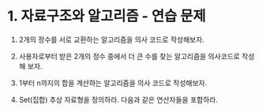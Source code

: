 # 1. 자료구조와 알고리즘 - 연습 문제

1. 2개의 정수를 서로 교환하는 알고리즘을 의사 코드로 작성해보자.

2. 사용자로부터 받은 2개의 정수 중에서 더 큰 수를 찾는 알고리즘을 의사코드로 작성해 보자.

3. 1부터 n까지의 합을 계산하는 알고리즘을 의사 코드로 작성해보자.

4. Set(집합) 추상 자료형을 정의하라. 다음과 같은 연산자들을 포함하라.
